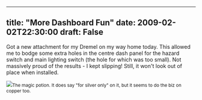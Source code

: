 
---
title: "More Dashboard Fun"
date: 2009-02-02T22:30:00
draft: False
---

Got a new attachment for my <span>Dremel</span> on my way home today.  This allowed me to bodge some extra holes in the centre dash panel for the hazard switch and main lighting switch (the hole for which was too small).  Not massively proud of the results - I kept slipping!  Still, it won't look out of place when installed.

[<img src="http://danandtheduke.co.uk/uploaded_images/IMG_6748-727462.JPG"/>](http://danandtheduke.co.uk/uploaded_images/IMG_6748-727480.JPG)<span style="font-size:85%;">The magic potion.  It does say "for silver only" on it, but it seems to do the biz on copper too.</span>
